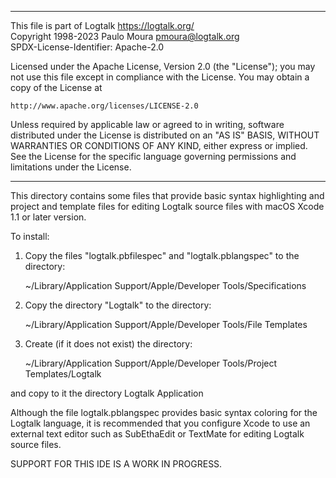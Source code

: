 ________________________________________________________________________

This file is part of Logtalk <https://logtalk.org/>  
Copyright 1998-2023 Paulo Moura <pmoura@logtalk.org>  
SPDX-License-Identifier: Apache-2.0

Licensed under the Apache License, Version 2.0 (the "License");
you may not use this file except in compliance with the License.
You may obtain a copy of the License at

    http://www.apache.org/licenses/LICENSE-2.0

Unless required by applicable law or agreed to in writing, software
distributed under the License is distributed on an "AS IS" BASIS,
WITHOUT WARRANTIES OR CONDITIONS OF ANY KIND, either express or implied.
See the License for the specific language governing permissions and
limitations under the License.
________________________________________________________________________


This directory contains some files that provide basic syntax highlighting 
and project and template files for editing Logtalk source files with macOS 
Xcode 1.1 or later version.


To install:

1. Copy the files "logtalk.pbfilespec" and "logtalk.pblangspec" to the 
directory:

	~/Library/Application Support/Apple/Developer Tools/Specifications 

2. Copy the directory "Logtalk" to the directory:
 
	~/Library/Application Support/Apple/Developer Tools/File Templates 

3. Create (if it does not exist) the directory:

	~/Library/Application Support/Apple/Developer Tools/Project Templates/Logtalk

and copy to it the directory Logtalk Application


Although the file logtalk.pblangspec provides basic syntax coloring for the 
Logtalk language, it is recommended that you configure Xcode to use an 
external text editor such as SubEthaEdit or TextMate for editing Logtalk 
source files.


SUPPORT FOR THIS IDE IS A WORK IN PROGRESS.
